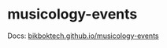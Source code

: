 # musicology-events

Docs: [bikboktech.github.io/musicology-events](https://bikboktech.github.io/musicology-events)
